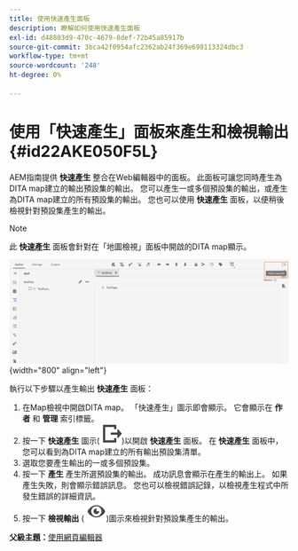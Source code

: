 ```yaml
---
title: 使用快速產生面板
description: 瞭解如何使用快速產生面板
exl-id: d48803d9-470c-4679-8def-72b45a85917b
source-git-commit: 3bca42f0954afc2362ab24f369e698113324dbc3
workflow-type: tm+mt
source-wordcount: '248'
ht-degree: 0%

---
```


# 使用「快速產生」面板來產生和檢視輸出 {#id22AKE050F5L}

AEM指南提供 **快速產生** 整合在Web編輯器中的面板。 此面板可讓您同時產生為DITA map建立的輸出預設集的輸出。 您可以產生一或多個預設集的輸出，或產生為DITA map建立的所有預設集的輸出。 您也可以使用 **快速產生** 面板，以便稍後檢視針對預設集產生的輸出。

>[!NOTE]
>
> 此 **快速產生** 面板會針對在「地圖檢視」面板中開啟的DITA map顯示。

![](images/quick-generate-map-view.png){width="800" align="left"}

執行以下步驟以產生輸出 **快速產生** 面板：

1. 在Map檢視中開啟DITA map。 「快速產生」圖示即會顯示。 它會顯示在 **作者** 和 **管理** 索引標籤。
1. 按一下 **快速產生** 圖示\( ![](images/quick-generate-icon.svg)\)以開啟 **快速產生** 面板。 在 **快速產生** 面板中，您可以看到為DITA map建立的所有輸出預設集清單。
1. 選取您要產生輸出的一或多個預設集。
1. 按一下 **產生** 產生所選預設集的輸出。 成功訊息會顯示在產生的輸出上。 如果產生失敗，則會顯示錯誤訊息。 您也可以檢視錯誤記錄，以檢視產生程式中所發生錯誤的詳細資訊。
1. 按一下 **檢視輸出** \( ![](images/view-output-icon.svg)\)圖示來檢視針對預設集產生的輸出。

**父級主題：**[&#x200B;使用網頁編輯器](web-editor.md)
